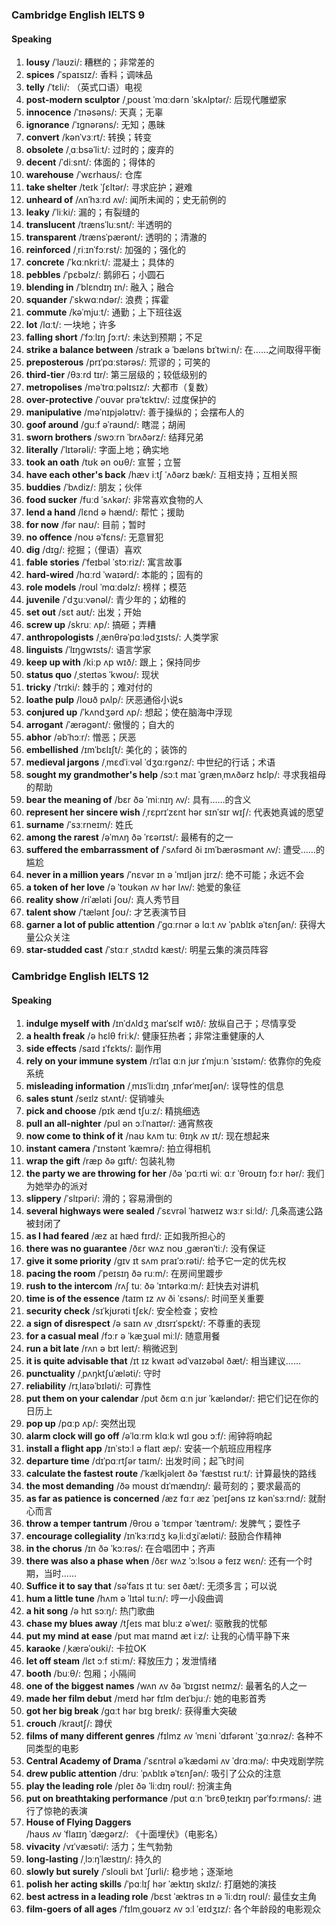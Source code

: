 ### Cambridge English IELTS 9

#### Speaking

1. **lousy** /ˈlaʊzi/: 糟糕的；非常差的
2. **spices** /ˈspaɪsɪz/: 香料；调味品
3. **telly** /ˈtɛli/: （英式口语）电视
4. **post-modern sculptor** /ˌpoʊst ˈmɑːdərn ˈskʌlptər/: 后现代雕塑家
5. **innocence** /ˈɪnəsəns/: 天真；无辜
6. **ignorance** /ˈɪɡnərəns/: 无知；愚昧
7. **convert** /kənˈvɜːrt/: 转换；转变
8. **obsolete** /ˌɑːbsəˈliːt/: 过时的；废弃的
9. **decent** /ˈdiːsnt/: 体面的；得体的
10. **warehouse** /ˈwɛrhaʊs/: 仓库
11. **take shelter** /teɪk ˈʃɛltər/: 寻求庇护；避难
12. **unheard of** /ʌnˈhɜːrd ʌv/: 闻所未闻的；史无前例的
13. **leaky** /ˈliːki/: 漏的；有裂缝的
14. **translucent** /trænsˈluːsnt/: 半透明的
15. **transparent** /trænsˈpærənt/: 透明的；清澈的
16. **reinforced** /ˌriːɪnˈfɔːrst/: 加强的；强化的
17. **concrete** /ˈkɑːnkriːt/: 混凝土；具体的
18. **pebbles** /ˈpɛbəlz/: 鹅卵石；小圆石
19. **blending in** /ˈblɛndɪŋ ɪn/: 融入；融合
20. **squander** /ˈskwɑːndər/: 浪费；挥霍
21. **commute** /kəˈmjuːt/: 通勤；上下班往返
22. **lot** /lɑːt/: 一块地；许多
23. **falling short** /ˈfɔːlɪŋ ʃɔːrt/: 未达到预期；不足
24. **strike a balance between** /straɪk ə ˈbæləns bɪˈtwiːn/: 在……之间取得平衡
25. **preposterous** /prɪˈpɑːstərəs/: 荒谬的；可笑的
26. **third-tier** /θɜːrd tɪr/: 第三层级的；较低级别的
27. **metropolises** /məˈtrɑːpəlɪsɪz/: 大都市（复数）
28. **over-protective** /ˈoʊvər prəˈtɛktɪv/: 过度保护的
29. **manipulative** /məˈnɪpjələtɪv/: 善于操纵的；会摆布人的
30. **goof around** /ɡuːf əˈraʊnd/: 瞎混；胡闹
31. **sworn brothers** /swɔːrn ˈbrʌðərz/: 结拜兄弟
32. **literally** /ˈlɪtərəli/: 字面上地；确实地
33. **took an oath** /tʊk ən oʊθ/: 宣誓；立誓
34. **have each other's back** /hæv iːtʃ ˈʌðərz bæk/: 互相支持；互相关照
35. **buddies** /ˈbʌdiz/: 朋友；伙伴
36. **food sucker** /fuːd ˈsʌkər/: 非常喜欢食物的人
37. **lend a hand** /lɛnd ə hænd/: 帮忙；援助
38. **for now** /fər naʊ/: 目前；暂时
39. **no offence** /noʊ əˈfɛns/: 无意冒犯
40. **dig** /dɪɡ/: 挖掘；（俚语）喜欢
41. **fable stories** /ˈfeɪbəl ˈstɔːriz/: 寓言故事
42. **hard-wired** /hɑːrd ˈwaɪərd/: 本能的；固有的
43. **role models** /roʊl ˈmɑːdəlz/: 榜样；模范
44. **juvenile** /ˈdʒuːvənəl/: 青少年的；幼稚的
45. **set out** /sɛt aʊt/: 出发；开始
46. **screw up** /skruː ʌp/: 搞砸；弄糟
47. **anthropologists** /ˌænθrəˈpɑːlədʒɪsts/: 人类学家
48. **linguists** /ˈlɪŋɡwɪsts/: 语言学家
49. **keep up with** /kiːp ʌp wɪð/: 跟上；保持同步
50. **status quo** /ˌsteɪtəs ˈkwoʊ/: 现状
51. **tricky** /ˈtrɪki/: 棘手的；难对付的
52. **loathe pulp** /loʊð pʌlp/: 厌恶通俗小说s
53. **conjured up** /ˈkʌndʒərd ʌp/: 想起；使在脑海中浮现
54. **arrogant** /ˈærəɡənt/: 傲慢的；自大的
55. **abhor** /əbˈhɔːr/: 憎恶；厌恶
56. **embellished** /ɪmˈbɛlɪʃt/: 美化的；装饰的
57. **medieval jargons** /ˌmɛdˈiːvəl ˈdʒɑːrɡənz/: 中世纪的行话；术语
58. **sought my grandmother's help** /sɔːt maɪ ˈɡrænˌmʌðərz hɛlp/: 寻求我祖母的帮助
59. **bear the meaning of** /bɛr ðə ˈmiːnɪŋ ʌv/: 具有……的含义
60. **represent her sincere wish** /ˌrɛprɪˈzɛnt hər sɪnˈsɪr wɪʃ/: 代表她真诚的愿望
61. **surname** /ˈsɜːrneɪm/: 姓氏
62. **among the rarest** /əˈmʌŋ ðə ˈrɛərɪst/: 最稀有的之一
63. **suffered the embarrassment of** /ˈsʌfərd ði ɪmˈbærəsmənt ʌv/: 遭受……的尴尬
64. **never in a million years** /ˈnɛvər ɪn ə ˈmɪljən jɪrz/: 绝不可能；永远不会
65. **a token of her love** /ə ˈtoʊkən ʌv hər lʌv/: 她爱的象征
66. **reality show** /riˈæləti ʃoʊ/: 真人秀节目
67. **talent show** /ˈtælənt ʃoʊ/: 才艺表演节目
68. **garner a lot of public attention** /ˈɡɑːrnər ə lɑːt ʌv ˈpʌblɪk əˈtɛnʃən/: 获得大量公众关注
69. **star-studded cast** /ˈstɑːr ˌstʌdɪd kæst/: 明星云集的演员阵容

###

### Cambridge English IELTS 12

#### Speaking

1. **indulge myself with** /ɪnˈdʌldʒ maɪˈsɛlf wɪð/: 放纵自己于；尽情享受
2. **a health freak** /ə hɛlθ friːk/: 健康狂热者；非常注重健康的人
3. **side effects** /saɪd ɪˈfɛkts/: 副作用
4. **rely on your immune system** /rɪˈlaɪ ɑːn jʊr ɪˈmjuːn ˈsɪstəm/: 依靠你的免疫系统
5. **misleading information** /ˌmɪsˈliːdɪŋ ˌɪnfərˈmeɪʃən/: 误导性的信息
6. **sales stunt** /seɪlz stʌnt/: 促销噱头
7. **pick and choose** /pɪk ænd tʃuːz/: 精挑细选
8. **pull an all-nighter** /pʊl ən ɔːlˈnaɪtər/: 通宵熬夜
9. **now come to think of it** /naʊ kʌm tuː θɪŋk ʌv ɪt/: 现在想起来
10. **instant camera** /ˈɪnstənt ˈkæmrə/: 拍立得相机
11. **wrap the gift** /ræp ðə ɡɪft/: 包装礼物
12. **the party we are throwing for her** /ðə ˈpɑːrti wiː ɑːr ˈθroʊɪŋ fɔːr hər/: 我们为她举办的派对
13. **slippery** /ˈslɪpəri/: 滑的；容易滑倒的
14. **several highways were sealed** /ˈsɛvrəl ˈhaɪweɪz wɜːr siːld/: 几条高速公路被封闭了
15. **as I had feared** /æz aɪ hæd fɪrd/: 正如我所担心的
16. **there was no guarantee** /ðɛr wʌz noʊ ˌɡærənˈtiː/: 没有保证
17. **give it some priority** /ɡɪv ɪt sʌm praɪˈɔːrəti/: 给予它一定的优先权
18. **pacing the room** /ˈpeɪsɪŋ ðə ruːm/: 在房间里踱步
19. **rush to the intercom** /rʌʃ tuː ðə ˈɪntərkɑːm/: 赶快去对讲机
20. **time is of the essence** /taɪm ɪz ʌv ði ˈɛsəns/: 时间至关重要
21. **security check** /sɪˈkjʊrəti tʃɛk/: 安全检查；安检
22. **a sign of disrespect** /ə saɪn ʌv ˌdɪsrɪˈspɛkt/: 不尊重的表现
23. **for a casual meal** /fɔːr ə ˈkæʒuəl miːl/: 随意用餐
24. **run a bit late** /rʌn ə bɪt leɪt/: 稍微迟到
25. **it is quite advisable that** /ɪt ɪz kwaɪt ədˈvaɪzəbəl ðæt/: 相当建议……
26. **punctuality** /ˌpʌŋktʃuˈæləti/: 守时
27. **reliability** /rɪˌlaɪəˈbɪləti/: 可靠性
28. **put them on your calendar** /pʊt ðɛm ɑːn jʊr ˈkæləndər/: 把它们记在你的日历上
29. **pop up** /pɑːp ʌp/: 突然出现
30. **alarm clock will go off** /əˈlɑːrm klɑːk wɪl ɡoʊ ɔːf/: 闹钟将响起
31. **install a flight app** /ɪnˈstɔːl ə flaɪt æp/: 安装一个航班应用程序
32. **departure time** /dɪˈpɑːrtʃər taɪm/: 出发时间；起飞时间
33. **calculate the fastest route** /ˈkælkjəleɪt ðə ˈfæstɪst ruːt/: 计算最快的路线
34. **the most demanding** /ðə moʊst dɪˈmændɪŋ/: 最苛刻的；要求最高的
35. **as far as patience is concerned** /æz fɑːr æz ˈpeɪʃəns ɪz kənˈsɜːrnd/: 就耐心而言
36. **throw a temper tantrum** /θroʊ ə ˈtɛmpər ˈtæntrəm/: 发脾气；耍性子
37. **encourage collegiality** /ɪnˈkɜːrɪdʒ kəˌliːdʒiˈæləti/: 鼓励合作精神
38. **in the chorus** /ɪn ðə ˈkɔːrəs/: 在合唱团中；齐声
39. **there was also a phase when** /ðɛr wʌz ˈɔːlsoʊ ə feɪz wɛn/: 还有一个时期，当时……
40. **Suffice it to say that** /səˈfaɪs ɪt tuː seɪ ðæt/: 无须多言；可以说
41. **hum a little tune** /hʌm ə ˈlɪtəl tuːn/: 哼一小段曲调
42. **a hit song** /ə hɪt sɔːŋ/: 热门歌曲
43. **chase my blues away** /tʃeɪs maɪ bluːz əˈweɪ/: 驱散我的忧郁
44. **put my mind at ease** /pʊt maɪ maɪnd æt iːz/: 让我的心情平静下来
45. **karaoke** /ˌkærəˈoʊki/: 卡拉OK
46. **let off steam** /lɛt ɔːf stiːm/: 释放压力；发泄情绪
47. **booth** /buːθ/: 包厢；小隔间
48. **one of the biggest names** /wʌn ʌv ðə ˈbɪɡɪst neɪmz/: 最著名的人之一
49. **made her film debut** /meɪd hər fɪlm deɪˈbjuː/: 她的电影首秀
50. **got her big break** /ɡɑːt hər bɪɡ breɪk/: 获得重大突破
51. **crouch** /kraʊtʃ/: 蹲伏
52. **films of many different genres** /fɪlmz ʌv ˈmɛni ˈdɪfərənt ˈʒɑːnrəz/: 各种不同类型的电影
53. **Central Academy of Drama** /ˈsɛntrəl əˈkædəmi ʌv ˈdrɑːmə/: 中央戏剧学院
54. **drew public attention** /druː ˈpʌblɪk əˈtɛnʃən/: 吸引了公众的注意
55. **play the leading role** /pleɪ ðə ˈliːdɪŋ roʊl/: 扮演主角
56. **put on breathtaking performance** /pʊt ɑːn ˈbrɛθˌteɪkɪŋ pərˈfɔːrməns/: 进行了惊艳的表演
57. **House of Flying Daggers** /haʊs ʌv ˈflaɪɪŋ ˈdæɡərz/: 《十面埋伏》（电影名）
58. **vivacity** /vɪˈvæsəti/: 活力；生气勃勃
59. **long-lasting** /ˌlɔːŋˈlæstɪŋ/: 持久的
60. **slowly but surely** /ˈsloʊli bʌt ˈʃʊrli/: 稳步地；逐渐地
61. **polish her acting skills** /ˈpɑːlɪʃ hər ˈæktɪŋ skɪlz/: 打磨她的演技
62. **best actress in a leading role** /bɛst ˈæktrəs ɪn ə ˈliːdɪŋ roʊl/: 最佳女主角
63. **film-goers of all ages** /ˈfɪlmˌɡoʊərz ʌv ɔːl ˈeɪdʒɪz/: 各个年龄段的电影观众